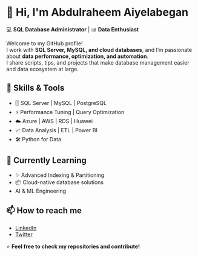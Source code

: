 # 👋 Hi, I'm Abdulraheem Aiyelabegan 
💻 **SQL Database Administrator** | 📊 **Data Enthusiast**  

Welcome to my GitHub profile!  
I work with **SQL Server, MySQL, and cloud databases**, and I’m passionate about **data performance, optimization, and automation**.  
I share scripts, tips, and projects that make database management easier and data ecosystem at large.

## 🔧 Skills & Tools
- 🗄️ SQL Server | MySQL | PostgreSQL
- ⚡ Performance Tuning | Query Optimization
- ☁️ Azure | AWS | RDS | Huawei
- 📈 Data Analysis | ETL | Power BI
- 🛠️ Python for Data

## 🌱 Currently Learning
- ✨ Advanced Indexing & Partitioning
- 📦 Cloud-native database solutions
- AI & ML Engineering

## 📫 How to reach me
- [LinkedIn](https://www.linkedin.com/in/abdulraheem-aiyelabegan-277381240/)  
- [Twitter](https://x.com/k__began?s=21&t=JbYMcKmtoq87LF9pGzFaaA)

⭐ **Feel free to check my repositories and contribute!**
